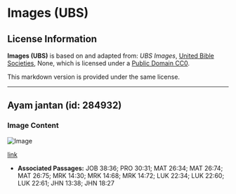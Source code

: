 # Images (UBS)

## License Information

**Images (UBS)** is based on and adapted from: _UBS Images_, [United Bible Societies](https://unitedbiblesocieties.org/), None, which is licensed under a [Public Domain CC0](https://creativecommons.org/public-domain/cc0/).

This markdown version is provided under the same license.



--------------------------------

## Ayam jantan (id: 284932)

### Image Content

![Image](https://cdn.aquifer.bible/aquifer-content/resources/Media/WEB-0768_rooster.jpg)

[link](https://cdn.aquifer.bible/aquifer-content/resources/Media/WEB-0768_rooster.jpg)

* **Associated Passages:** JOB 38:36; PRO 30:31; MAT 26:34; MAT 26:74; MAT 26:75; MRK 14:30; MRK 14:68; MRK 14:72; LUK 22:34; LUK 22:60; LUK 22:61; JHN 13:38; JHN 18:27

